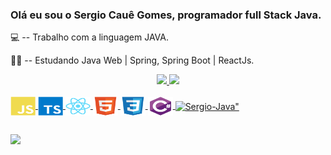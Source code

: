 <!---
SergioCaueGomes/SergioCaueGomes is a ✨ special ✨ repository because its `README.md` (this file) appears on your GitHub profile.
You can click the Preview link to take a look at your changes.
--->

### Olá eu sou o Sergio Cauê Gomes, programador full Stack Java.

:computer: -- Trabalho com a linguagem JAVA.

:man_student: -- Estudando Java Web | Spring, Spring Boot | ReactJs.


<div align="center">
  <a href="https://github.com/SergioCaueGomes">
  <img height="180em" src="https://github-readme-stats.vercel.app/api?username=SergioCaueGomes&show_icons=true&theme=dracula&include_all_commits=true&count_private=true"/>
  <img height="180em" src="https://github-readme-stats.vercel.app/api/top-langs/?username=SergioCaueGomes&layout=compact&langs_count=7&theme=dracula"/>
</div>
  
<div style="display: inline_block"><br>
  <img align="center" alt="Sergio-Js" height="30" width="40" src="https://raw.githubusercontent.com/devicons/devicon/master/icons/javascript/javascript-plain.svg">
  <img align="center" alt="Sergio-Ts" height="30" width="40" src="https://raw.githubusercontent.com/devicons/devicon/master/icons/typescript/typescript-plain.svg">
  <img align="center" alt="Sergio-React" height="30" width="40" src="https://raw.githubusercontent.com/devicons/devicon/master/icons/react/react-original.svg">
  <img align="center" alt="Sergio-HTML" height="30" width="40" src="https://raw.githubusercontent.com/devicons/devicon/master/icons/html5/html5-original.svg">
  <img align="center" alt="Sergio-CSS" height="30" width="40" src="https://raw.githubusercontent.com/devicons/devicon/master/icons/css3/css3-original.svg">
  <img align="center" alt="Sergio-Csharp" height="30" width="40" src="https://raw.githubusercontent.com/devicons/devicon/master/icons/csharp/csharp-original.svg">
  <img align="center" alt=Sergio-Java" height="30" width="40" src="[https://icongr.am/devicon/java-original.svg?size=128&color=currentColor](https://icongr.am/devicon/java-original-wordmark.svg?size=128&color=currentColor)">
  
##
                                                                                                                                           
  <div>
    <a href="https://www.linkedin.com/in/s%C3%A9rgio-cau%C3%AA-gomes-bb725097/" target="_blank"><img src="https://img.shields.io/badge/-LinkedIn-%230077B5?style=for-the-badge&logo=linkedin&logoColor=white" target="_blank"></a> 
  </div>
